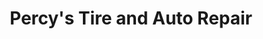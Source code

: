 ---
title: "Percy's Tire and Auto Repair"
url: /sanford/percys-tire-and-auto-repair/
shop: Autohaus
---